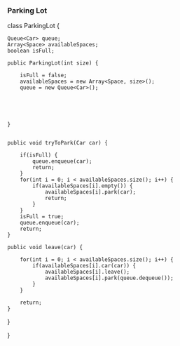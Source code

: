 ### Parking Lot


class ParkingLot {


    Queue<Car> queue;
    Array<Space> availableSpaces;
    boolean isFull;

    public ParkingLot(int size) {

        isFull = false;
        availableSpaces = new Array<Space, size>();
        queue = new Queue<Car>();





    }


    public void tryToPark(Car car) {

        if(isFull) {
            queue.enqueue(car);
            return;
        }
        for(int i = 0; i < availableSpaces.size(); i++) {
            if(availableSpaces[i].empty()) {
                availableSpaces[i].park(car);
                return;
            }
        }
        isFull = true;
        queue.enqueue(car);
        return;
    }

    public void leave(car) {

        for(int i = 0; i < availableSpaces.size(); i++) {
            if(availableSpaces[i].car(car)) {
                availableSpaces[i].leave();
                availableSpaces[i].park(queue.dequeue());
            }
        }

        return;
    }
}
        



}


        


